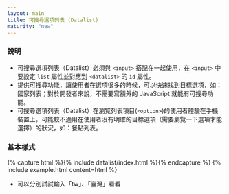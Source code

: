 ```yaml
---
layout: main
title: 可搜尋選項列表 (Datalist)
maturity: "new"
---
```


### 說明

- 可搜尋選項列表（Datalist）必須與 `<input>` 搭配在一起使用，在 `<input>` 中要設定 `list` 屬性並對應到 `<datalist>` 的 `id` 屬性。
- 提供可搜尋功能，讓使用者在選項很多的時候，可以快速找到目標選項，如：國家列表；對於開發者來說，不需要寫額外的 JavaScript 就能有可搜尋功能。
- 可搜尋選項列表（Datalist）在瀏覽列表項目(`<option>`)的使用者體驗在手機裝置上，可能較不適用在使用者沒有明確的目標選項（需要瀏覽一下選項才能選擇）的狀況，如：餐點列表。

### 基本樣式

{% capture html %}{% include datalist/index.html %}{% endcapture %}
{% include example.html content=html %}

- 可以分別試試輸入「tw」、「臺灣」看看
